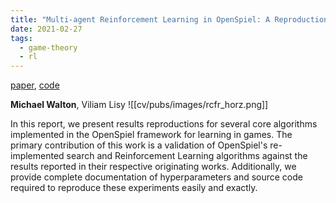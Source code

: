 ```yaml
---
title: "Multi-agent Reinforcement Learning in OpenSpiel: A Reproduction Report"
date: 2021-02-27
tags:
  - game-theory
  - rl
---
```

[paper](https://scholar.google.com/citations?view_op=view_citation&hl=en&user=TTEHCqUAAAAJ&citation_for_view=TTEHCqUAAAAJ:_FxGoFyzp5QC), [code](https://github.com/aicenter/openspiel_reproductions)

__Michael Walton__, Viliam Lisy
![[cv/pubs/images/rcfr_horz.png]]

In this report, we present results reproductions for several core algorithms implemented in the OpenSpiel framework for learning in games. The primary contribution of this work is a validation of OpenSpiel's re-implemented search and Reinforcement Learning algorithms against the results reported in their respective originating works. Additionally, we provide complete documentation of hyperparameters and source code required to reproduce these experiments easily and exactly.